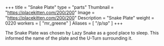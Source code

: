+++
title = "Snake Plate"
type = "parts"
Thumbnail = "https://placekitten.com/200/200"
Image = "https://placekitten.com/200/200"
Description = "Snake Plate"
weight = 0220
workers = [
    "mr_greene"
]
Aliases = [
    "/p/sp"
]
+++

The Snake Plate was chosen by Lazy Snake as a good place to sleep.  This informed the name of the plate and the U-Turn surrounding it.